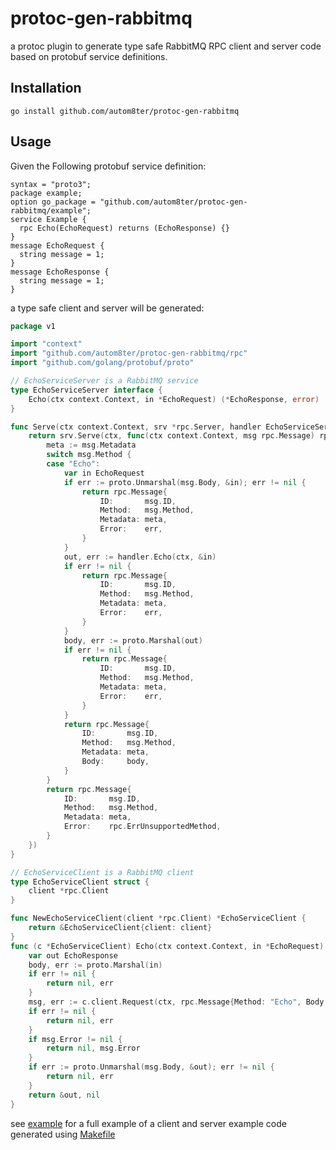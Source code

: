 # protoc-gen-rabbitmq

a protoc plugin to generate type safe RabbitMQ RPC client and server code based on protobuf service definitions.

## Installation

    go install github.com/autom8ter/protoc-gen-rabbitmq

## Usage

Given the Following protobuf service definition:

    syntax = "proto3";
    package example;
    option go_package = "github.com/autom8ter/protoc-gen-rabbitmq/example";
    service Example {
      rpc Echo(EchoRequest) returns (EchoResponse) {}
    }
    message EchoRequest {
      string message = 1;
    }
    message EchoResponse {
      string message = 1;
    }

a type safe client and server will be generated:

```go
package v1

import "context"
import "github.com/autom8ter/protoc-gen-rabbitmq/rpc"
import "github.com/golang/protobuf/proto"

// EchoServiceServer is a RabbitMQ service
type EchoServiceServer interface {
	Echo(ctx context.Context, in *EchoRequest) (*EchoResponse, error)
}

func Serve(ctx context.Context, srv *rpc.Server, handler EchoServiceServer) error {
	return srv.Serve(ctx, func(ctx context.Context, msg rpc.Message) rpc.Message {
		meta := msg.Metadata
		switch msg.Method {
		case "Echo":
			var in EchoRequest
			if err := proto.Unmarshal(msg.Body, &in); err != nil {
				return rpc.Message{
					ID:       msg.ID,
					Method:   msg.Method,
					Metadata: meta,
					Error:    err,
				}
			}
			out, err := handler.Echo(ctx, &in)
			if err != nil {
				return rpc.Message{
					ID:       msg.ID,
					Method:   msg.Method,
					Metadata: meta,
					Error:    err,
				}
			}
			body, err := proto.Marshal(out)
			if err != nil {
				return rpc.Message{
					ID:       msg.ID,
					Method:   msg.Method,
					Metadata: meta,
					Error:    err,
				}
			}
			return rpc.Message{
				ID:       msg.ID,
				Method:   msg.Method,
				Metadata: meta,
				Body:     body,
			}
		}
		return rpc.Message{
			ID:       msg.ID,
			Method:   msg.Method,
			Metadata: meta,
			Error:    rpc.ErrUnsupportedMethod,
		}
	})
}

// EchoServiceClient is a RabbitMQ client
type EchoServiceClient struct {
	client *rpc.Client
}

func NewEchoServiceClient(client *rpc.Client) *EchoServiceClient {
	return &EchoServiceClient{client: client}
}
func (c *EchoServiceClient) Echo(ctx context.Context, in *EchoRequest) (*EchoResponse, error) {
	var out EchoResponse
	body, err := proto.Marshal(in)
	if err != nil {
		return nil, err
	}
	msg, err := c.client.Request(ctx, rpc.Message{Method: "Echo", Body: body})
	if err != nil {
		return nil, err
	}
	if msg.Error != nil {
		return nil, msg.Error
	}
	if err := proto.Unmarshal(msg.Body, &out); err != nil {
		return nil, err
	}
	return &out, nil
}
```

    

see [example](example) for a full example of a client and server
example code generated using [Makefile](Makefile)
